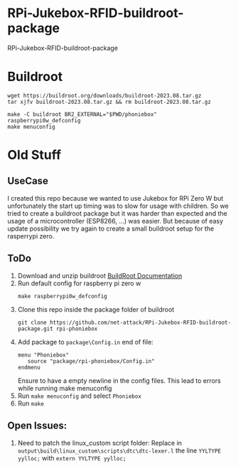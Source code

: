 # RPi-Jukebox-RFID-buildroot-package
RPi-Jukebox-RFID-buildroot-package

# Buildroot

```
wget https://buildroot.org/downloads/buildroot-2023.08.tar.gz
tar xjfv buildroot-2023.08.tar.gz && rm buildroot-2023.08.tar.gz

make -C buildroot BR2_EXTERNAL="$PWD/phoniebox" raspberrypi0w_defconfig
make menuconfig
```




# Old Stuff

## UseCase
I created this repo because we wanted to use Jukebox for RPi Zero W but unfortunately the start up timing was to slow for usage with children.
So we tried to create a buildroot package but it was harder than expected and the usage of a microcontroller (ESP8266, ...) was easier.
But because of easy update possibility we try again to create a small buildroot setup for the rasperrypi zero.

## ToDo
1. Download and unzip buildroot 
   [BuildRoot Documentation](https://buildroot.org/downloads/manual/manual.html)
1. Run default config for raspberry pi zero w
   ```
   make raspberrypi0w_defconfig
   ```
1. Clone this repo inside the package folder of buildroot
   ```
   git clone https://github.com/net-attack/RPi-Jukebox-RFID-buildroot-package.git rpi-phoniebox
   ```
1. Add package to `package\Config.in` end of file:
   ```
   menu "Phoniebox"
      source "package/rpi-phoniebox/Config.in"
   endmenu
   ```
   Ensure to have a empty newline in the config files. 
   This lead to errors while running make menuconfig
1. Run `make menuconfig` and select `Phoniebox` 
1. Run `make`





## Open Issues:
1. Need to patch the linux_custom script folder:
   Replace in `output\build\linux_custom\scripts\dtc\dtc-lexer.l` the line `YYLTYPE yylloc;` with `extern YYLTYPE yylloc;`
